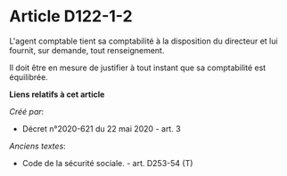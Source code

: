 # Article D122-1-2

L'agent comptable tient sa comptabilité à la disposition du directeur et lui fournit, sur demande, tout renseignement.

Il doit être en mesure de justifier à tout instant que sa comptabilité est équilibrée.

**Liens relatifs à cet article**

_Créé par_:

  - Décret n°2020-621 du 22 mai 2020 - art. 3

_Anciens textes_:

  - Code de la sécurité sociale. - art. D253-54 (T)
